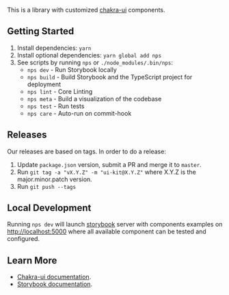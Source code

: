 This is a library with customized [chakra-ui](https://chakra-ui.com/) components.

## Getting Started

1. Install dependencies: `yarn`
2. Install optional dependencies: `yarn global add nps`
3. See scripts by running `nps` or `./node_modules/.bin/nps`:
   - `nps dev` - Run Storybook locally
   - `nps build` - Build Storybook and the TypeScript project for deployment
   - `nps lint` - Core Linting
   - `nps meta` - Build a visualization of the codebase
   - `nps test` - Run tests
   - `nps care` - Auto-run on commit-hook

## Releases

Our releases are based on tags. In order to do a release:

1. Update `package.json` version, submit a PR and merge it to `master`.
2. Run `git tag -a "vX.Y.Z" -m "ui-kit@X.Y.Z"` where X.Y.Z is the major.minor.patch version.
3. Run `git push --tags`

## Local Development

Running `nps dev` will launch [storybook](https://storybook.js.org/) server with components examples on [http://localhost:5000](http://localhost:5000)
where all available component can be tested and configured.

## Learn More

- [Chakra-ui documentation](https://chakra-ui.com/getting-started).
- [Storybook documentation](https://storybook.js.org/docs/react/get-started/introduction).


